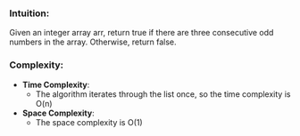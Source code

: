 ### Intuition:
Given an integer array arr, return true if there are three consecutive odd numbers in the array. Otherwise, return false.

### Complexity:
- **Time Complexity**: 
  - The algorithm iterates through the list once, so the time complexity is O(n)
- **Space Complexity**:
  - The space complexity is O(1)

